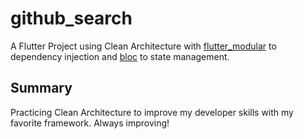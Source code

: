 # github_search

A Flutter Project using Clean Architecture with [flutter_modular](https://pub.dev/packages/flutter_modular) to dependency injection and [bloc](https://pub.dev/packages/bloc) to state management.

## Summary

Practicing Clean Architecture to improve my developer skills with my favorite framework.
Always improving!
